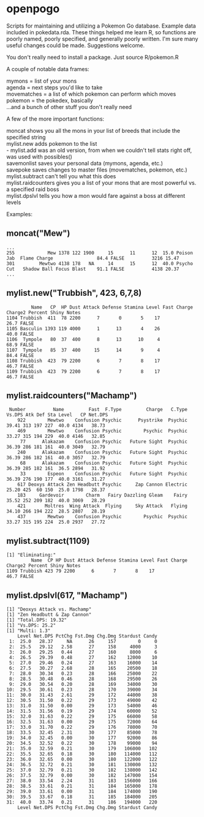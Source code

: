 # openpogo

Scripts for maintaining and utilizing a Pokemon Go database. Example data included in pokedata.rda.
These things helped me learn R, so functions are poorly named, poorly specified, and generally poorly written. I'm sure many useful changes could be made. Suggestions welcome.

You don't really need to install a package. Just source R/pokemon.R

A couple of notable data frames:

mymons = list of your mons
<br>agenda = next steps you'd like to take
<br>movematches = a list of which pokemon can perform which moves
<br>pokemon = the pokedex, basically
<br>...and a bunch of other stuff you don't really need

A few of the more important functions:

moncat shows you all the mons in your list of breeds that include the specified string
<br>mylist.new adds pokemon to the list
<br>- mylist.add was an old version, from when we couldn't tell stats right off, was used with possibles()
<br>savemonlist saves your personal data (mymons, agenda, etc.)
<br>savepoke saves changes to master files (movematches, pokemon, etc.)
<br>mylist.subtract can't tell you what this does
<br>mylist.raidcounters gives you a list of your mons that are most powerful vs. a specified raid boss
<br>mylist.dpslvl tells you how a mon would fare against a boss at different levels

Examples:
## moncat("Mew")
```
...
255            Mew 1378 122 1900     15      11      12  15.0 Poison Jab  Flame Charge                84.4 FALSE          3216 15.47
301         Mewtwo 4138 178   NA     14      15      12  40.0 Psycho Cut   Shadow Ball Focus Blast    91.1 FALSE          4138 20.37
...
```

## mylist.new("Trubbish", 423, 6,7,8)
```
         Name   CP  HP Dust Attack Defense Stamina Level Fast Charge Charge2 Percent Shiny Notes
1104 Trubbish  411  78 2200      7       0       5    17                        26.7 FALSE
1105 Basculin 1393 119 4000      1      13       4    26                        40.0 FALSE
1106  Tympole   80  37  400      8      13      10     4                        68.9 FALSE
1107  Tympole   85  37  400     15      14       9     4                        84.4 FALSE
1108 Trubbish  423  79 2200      6       7       8    17                        46.7 FALSE
1109 Trubbish  423  79 2200      6       7       8    17                        46.7 FALSE
```

## mylist.raidcounters("Machamp")
```
 Number          Name         Fast  F.Type         Charge   C.Type Vs.DPS Atk Def Sta Level   CP Net.DPS
    922        Mewtwo    Confusion Psychic      Psystrike  Psychic  39.41 313 197 227  40.0 4134   38.73
    469        Mewtwo    Confusion Psychic        Psychic  Psychic  33.27 315 194 229  40.0 4146   32.85
     77      Alakazam    Confusion Psychic   Future Sight  Psychic  36.39 286 181 161  40.0 3049   32.79
    240      Alakazam    Confusion Psychic   Future Sight  Psychic  36.39 286 182 161  40.0 3057   32.79
     68      Alakazam    Confusion Psychic   Future Sight  Psychic  36.39 285 182 161  36.5 2894   31.92
     33        Espeon    Confusion Psychic   Future Sight  Psychic  36.39 276 190 177  40.0 3161   31.27
    617 Deoxys Attack Zen Headbutt Psychic     Zap Cannon Electric  25.20 425  60 150  25.0 1798   28.37
    183     Gardevoir        Charm   Fairy Dazzling Gleam    Fairy  35.52 252 209 182  40.0 3069   28.29
    421       Moltres  Wing Attack  Flying     Sky Attack   Flying  34.10 266 194 222  28.5 2807   28.19
    437        Mewtwo    Confusion Psychic        Psychic  Psychic  33.27 315 195 224  25.0 2937   27.72
```

## mylist.subtract(1109)
```
[1] "Eliminating:"
         Name  CP HP Dust Attack Defense Stamina Level Fast Charge Charge2 Percent Shiny Notes
1109 Trubbish 423 79 2200      6       7       8    17                        46.7 FALSE
```

## mylist.dpslvl(617, "Machamp")
```
[1] "Deoxys Attack vs. Machamp"
[1] "Zen Headbutt & Zap Cannon"
[1] "Total.DPS: 19.32"
[1] "Vs.DPS: 25.2"
[1] "Multi: 1.3"
    Level Net.DPS PctChg Fst.Dmg Chg.Dmg Stardust Candy
 1:  25.0   28.37     NA      26     157        0     0
 2:  25.5   29.12   2.58      27     158     4000     3
 3:  26.0   29.25   0.44      27     160     8000     6
 4:  26.5   29.39   0.48      27     162    12000    10
 5:  27.0   29.46   0.24      27     163    16000    14
 6:  27.5   30.27   2.68      28     165    20500    18
 7:  28.0   30.34   0.23      28     166    25000    22
 8:  28.5   30.48   0.46      28     168    29500    26
 9:  29.0   30.54   0.20      28     169    34000    30
10:  29.5   30.61   0.23      28     170    39000    34
11:  30.0   31.43   2.61      29     172    44000    38
12:  30.5   31.50   0.22      29     173    49000    42
13:  31.0   31.50   0.00      29     173    54000    46
14:  31.5   31.56   0.19      29     174    60000    52
15:  32.0   31.63   0.22      29     175    66000    58
16:  32.5   31.63   0.00      29     175    72000    64
17:  33.0   31.70   0.22      29     176    78000    70
18:  33.5   32.45   2.31      30     177    85000    78
19:  34.0   32.45   0.00      30     177    92000    86
20:  34.5   32.52   0.22      30     178    99000    94
21:  35.0   32.59   0.21      30     179   106000   102
22:  35.5   32.65   0.18      30     180   114000   112
23:  36.0   32.65   0.00      30     180   122000   122
24:  36.5   32.72   0.21      30     181   130000   132
25:  37.0   32.79   0.21      30     182   138000   142
26:  37.5   32.79   0.00      30     182   147000   154
27:  38.0   33.54   2.24      31     183   156000   166
28:  38.5   33.61   0.21      31     184   165000   178
29:  39.0   33.61   0.00      31     184   174000   190
30:  39.5   33.67   0.18      31     185   184000   205
31:  40.0   33.74   0.21      31     186   194000   220
    Level Net.DPS PctChg Fst.Dmg Chg.Dmg Stardust Candy
```
